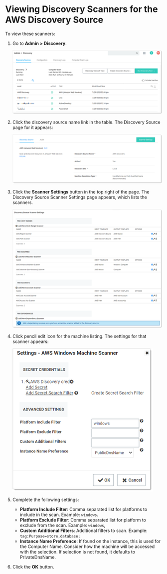 [title]: # (Viewing Discovery Scanners for the AWS Discovery Source)
[tags]: # (AWS, Account Discovery, scanner)
[priority]: # (1000)

# Viewing Discovery Scanners for the AWS Discovery Source

 To view these scanners:

1. Go to **Admin > Discovery**.

   ![image-20200730121408367](images/image-20200730121408367.png)

1. Click the discovery source name link in the table. The Discovery Source page for it appears:

   ![image-20200730105028646](images/image-20200730105028646.png)

1. Click the **Scanner Settings** button in the top right of the page. The Discovery Source Scanner Settings page appears, which lists the scanners.

   ![image-20200730132312502](images/image-20200730132312502.png)

1. Click pencil edit icon for the machine listing. The settings for that scanner appears:

   ![image-20200730121852926](images/image-20200730121852926.png)

1. Complete the following settings:

   - **Platform Include Filter**: Comma separated list for platforms to include in the scan. Example: `windows`.
   - **Platform Exclude Filter**: Comma separated list for platform to exclude from the scan. Example: `windows`,
   - **Custom Additional Filters**: Additional filters to scan. Example: `tag:Purpose=store,database;`
   - **Instance Name Preference**: If found on the instance, this is used for the Computer Name. Consider how the machine will be accessed with the selection. If selection is not found, it defaults to PrivateDnsName.

1. Click the **OK** button.

